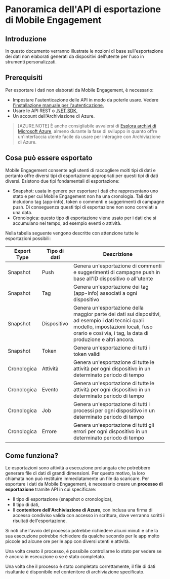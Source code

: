 <properties
	pageTitle="Panoramica dell'API di esportazione di Mobile Engagement"
	description="Questo documento illustra le nozioni di base sull'esportazione dei dati non elaborati generati da dispositivi dell'utente per l'uso in strumenti personalizzati."
	services="mobile-engagement"
	documentationCenter="mobile"
	authors="kpiteira"
	manager="erikre"
	editor=""/>

<tags
	ms.service="mobile-engagement"
	ms.devlang="na"
	ms.topic="article"
	ms.tgt_pltfrm="mobile-multiple"
	ms.workload="mobile"
	ms.date="04/26/2016"
	ms.author="kpiteira"/>

# Panoramica dell'API di esportazione di Mobile Engagement

## Introduzione

In questo documento verranno illustrate le nozioni di base sull'esportazione dei dati non elaborati generati da dispositivi dell'utente per l'uso in strumenti personalizzati.

## Prerequisiti

Per esportare i dati non elaborati da Mobile Engagement, è necessario:

- Impostare l'autenticazione delle API in modo da poterle usare. Vedere [l'installazione manuale per l'autenticazione](mobile-engagement-api-authentication-manual.md),
- Usare le API REST o [.NET SDK](mobile-engagement-dotnet-sdk-service-api.md),
- Un account dell'Archiviazione di Azure.

>[AZURE.NOTE] È anche consigliabile avvalersi di [Esplora archivi di Microsoft Azure](http://storageexplorer.com/), almeno durante la fase di sviluppo in quanto offre un'interfaccia utente facile da usare per interagire con Archiviazione di Azure.

## Cosa può essere esportato

Mobile Engagement consente agli utenti di raccogliere molti tipi di dati e pertanto offre diversi tipi di esportazione appropriati per questi tipi di dati diversi. Esistono due tipi fondamentali di esportazione:

- Snapshot: usata in genere per esportare i dati che rappresentano uno stato e per cui Mobile Engagement non ha una cronologia. Tali dati includono tag (app-info), token o commenti e suggerimenti di campagne push. Di conseguenza questi tipi di esportazione non sono correlati a una data.
- Cronologica: questo tipo di esportazione viene usato per i dati che si accumulano nel tempo, ad esempio eventi o attività.

Nella tabella seguente vengono descritte con attenzione tutte le esportazioni possibili:

| Export Type | Tipo di dati | Descrizione |
|-------------|-----------|---------------------------------------------------------------------------------------------------------------------------------------------|
| Snapshot | Push | Genera un'esportazione di commenti e suggerimenti di campagne push in base all'ID dispositivo o all'utente |
| Snapshot | Tag | Genera un'esportazione dei tag (app-info) associati a ogni dispositivo |
| Snapshot | Dispositivo | Genera un'esportazione della maggior parte dei dati sui dispositivi, ad esempio i dati tecnici quali modello, impostazioni locali, fuso orario e così via, i tag, la data di produzione e altri ancora. |
| Snapshot | Token | Genera un'esportazione di tutti i token validi |
| Cronologica | Attività | Genera un'esportazione di tutte le attività per ogni dispositivo in un determinato periodo di tempo |
| Cronologica | Evento | Genera un'esportazione di tutte le attività per ogni dispositivo in un determinato periodo di tempo |
| Cronologica | Job | Genera un'esportazione di tutti i processi per ogni dispositivo in un determinato periodo di tempo |
| Cronologica | Errore | Genera un'esportazione di tutti gli errori per ogni dispositivo in un determinato periodo di tempo |

## Come funziona?

Le esportazioni sono attività a esecuzione prolungata che potrebbero generare file di dati di grandi dimensioni. Per questo motivo, la loro chiamata non può restituire immediatamente un file da scaricare. Per esportare i dati da Mobile Engagement, è necessario creare un **processo di esportazione** tramite API in cui specificare:

- Il tipo di esportazione (snapshot o cronologica),
- Il tipo di dati,
- Il **contenitore dell'Archiviazione di Azure**, con inclusa una firma di accesso condiviso valida con accesso in scrittura, dove verranno scritti i risultati dell'esportazione.

Si noti che l'avvio del processo potrebbe richiedere alcuni minuti e che la sua esecuzione potrebbe richiedere da qualche secondo per le app molto piccole ad alcune ore per le app con diversi utenti e attività.

Una volta creato il processo, è possibile controllarne lo stato per vedere se è ancora in esecuzione o se è stato completato.

Una volta che il processo è stato completato correttamente, il file di dati risultante è disponibile nel contenitore di archiviazione specificato.

<!---HONumber=AcomDC_0504_2016-->